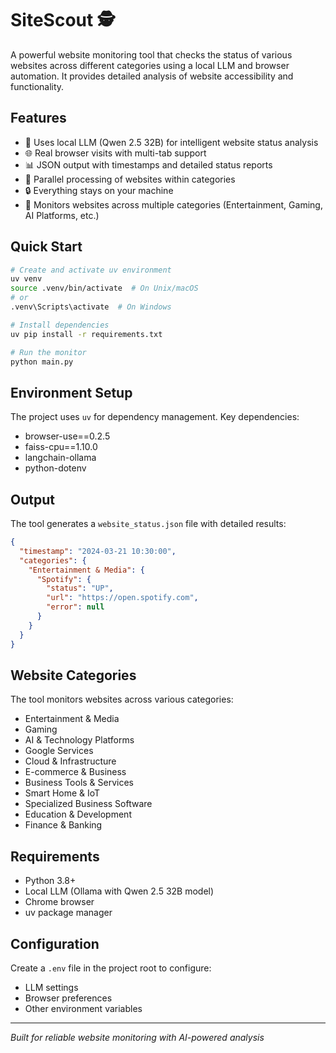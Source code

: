 # SiteScout 🕵️

A powerful website monitoring tool that checks the status of various websites across different categories using a local LLM and browser automation. It provides detailed analysis of website accessibility and functionality.

## Features

- 🤖 Uses local LLM (Qwen 2.5 32B) for intelligent website status analysis
- 🌐 Real browser visits with multi-tab support
- 📊 JSON output with timestamps and detailed status reports
- 🚀 Parallel processing of websites within categories
- 🔒 Everything stays on your machine
- 📱 Monitors websites across multiple categories (Entertainment, Gaming, AI Platforms, etc.)

## Quick Start

```bash
# Create and activate uv environment
uv venv
source .venv/bin/activate  # On Unix/macOS
# or
.venv\Scripts\activate  # On Windows

# Install dependencies
uv pip install -r requirements.txt

# Run the monitor
python main.py
```

## Environment Setup

The project uses `uv` for dependency management. Key dependencies:
- browser-use==0.2.5
- faiss-cpu==1.10.0
- langchain-ollama
- python-dotenv

## Output

The tool generates a `website_status.json` file with detailed results:

```json
{
  "timestamp": "2024-03-21 10:30:00",
  "categories": {
    "Entertainment & Media": {
      "Spotify": {
        "status": "UP",
        "url": "https://open.spotify.com",
        "error": null
      }
    }
  }
}
```

## Website Categories

The tool monitors websites across various categories:
- Entertainment & Media
- Gaming
- AI & Technology Platforms
- Google Services
- Cloud & Infrastructure
- E-commerce & Business
- Business Tools & Services
- Smart Home & IoT
- Specialized Business Software
- Education & Development
- Finance & Banking

## Requirements

- Python 3.8+
- Local LLM (Ollama with Qwen 2.5 32B model)
- Chrome browser
- uv package manager

## Configuration

Create a `.env` file in the project root to configure:
- LLM settings
- Browser preferences
- Other environment variables

---

*Built for reliable website monitoring with AI-powered analysis*
